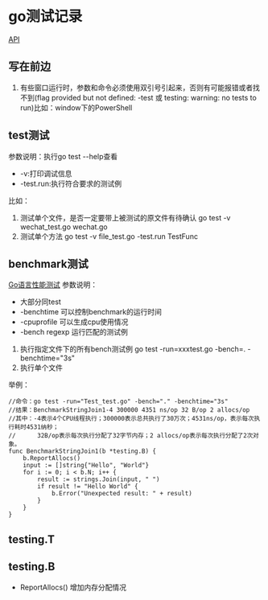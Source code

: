 # go测试记录

[API](http://docscn.studygolang.com/pkg/testing/ "参考文章")

## 写在前边
1. 有些窗口运行时，参数和命令必须使用双引号引起来，否则有可能报错或者找不到(flag provided but not defined: -test 或 testing: warning: no tests to run)比如：window下的PowerShell

## test测试
参数说明：执行go test --help查看
+ -v:打印调试信息
+ -test.run:执行符合要求的测试例

比如：
1. 测试单个文件，是否一定要带上被测试的原文件有待确认
    go test -v  wechat_test.go wechat.go 
2. 测试单个方法
	go test -v file_test.go -test.run TestFunc
	
## benchmark测试
[Go语言性能测试](https://www.cnblogs.com/davygeek/p/7741616.html "别人的")
参数说明：
+ 大部分同test
+ -benchtime 可以控制benchmark的运行时间
+ -cpuprofile 可以生成cpu使用情况
+ -bench regexp 运行匹配的测试例

1. 执行指定文件下的所有bench测试例
 go test -run=xxxtest.go -bench=. -benchtime="3s"
2. 执行单个文件

举例：
```
//命令：go test -run="Test_test.go" -bench="." -benchtime="3s"
//结果：BenchmarkStringJoin1-4 300000 4351 ns/op 32 B/op 2 allocs/op
//其中：-4表示4个CPU线程执行；300000表示总共执行了30万次；4531ns/op，表示每次执行耗时4531纳秒；
//      32B/op表示每次执行分配了32字节内存；2 allocs/op表示每次执行分配了2次对象。
func BenchmarkStringJoin1(b *testing.B) {
    b.ReportAllocs()
    input := []string{"Hello", "World"}
    for i := 0; i < b.N; i++ {
        result := strings.Join(input, " ")
        if result != "Hello World" {
            b.Error("Unexpected result: " + result)
        }
    }
}
```


## testing.T

## testing.B
+ ReportAllocs() 增加内存分配情况
